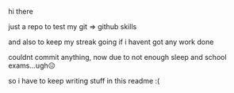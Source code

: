 hi there

just a repo to test my git => github skills

and also to keep my streak going if i havent got any work done

couldnt commit anything, now due to not enough sleep and school exams...ugh😑

so i have to keep writing stuff in this readme :(
